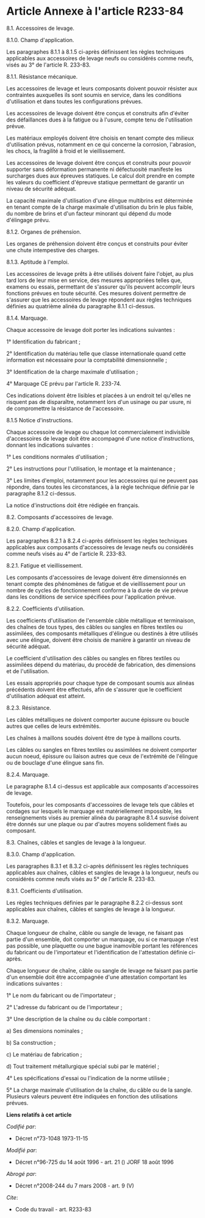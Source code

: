 # Article Annexe à l'article R233-84

8.1. Accessoires de levage.

8.1.0. Champ d'application.

Les paragraphes 8.1.1 à 8.1.5 ci-après définissent les règles techniques applicables aux accessoires de levage neufs ou
considérés comme neufs, visés au 3° de l'article R. 233-83.

8.1.1. Résistance mécanique.

Les accessoires de levage et leurs composants doivent pouvoir résister aux contraintes auxquelles ils sont soumis en service,
dans les conditions d'utilisation et dans toutes les configurations prévues.

Les accessoires de levage doivent être conçus et construits afin d'éviter des défaillances dues à la fatigue ou à l'usure,
compte tenu de l'utilisation prévue.

Les matériaux employés doivent être choisis en tenant compte des milieux d'utilisation prévus, notamment en ce qui concerne
la corrosion, l'abrasion, les chocs, la fragilité à froid et le vieillissement.

Les accessoires de levage doivent être conçus et construits pour pouvoir supporter sans déformation permanente ni
défectuosité manifeste les surcharges dues aux épreuves statiques. Le calcul doit prendre en compte les valeurs du
coefficient d'épreuve statique permettant de garantir un niveau de sécurité adéquat.

La capacité maximale d'utilisation d'une élingue multibrins est déterminée en tenant compte de la charge maximale
d'utilisation du brin le plus faible, du nombre de brins et d'un facteur minorant qui dépend du mode d'élingage prévu.

8.1.2. Organes de préhension.

Les organes de préhension doivent être conçus et construits pour éviter une chute intempestive des charges.

8.1.3. Aptitude à l'emploi.

Les accessoires de levage prêts à être utilisés doivent faire l'objet, au plus tard lors de leur mise en service, des mesures
appropriées telles que, examens ou essais, permettant de s'assurer qu'ils peuvent accomplir leurs fonctions prévues en toute
sécurité. Ces mesures doivent permettre de s'assurer que les accessoires de levage répondent aux règles techniques définies
au quatrième alinéa du paragraphe 8.1.1 ci-dessus.

8.1.4. Marquage.

Chaque accessoire de levage doit porter les indications suivantes :

1° Identification du fabricant ;

2° Identification du matériau telle que classe internationale quand cette information est nécessaire pour la comptabilité
dimensionnelle ;

3° Identification de la charge maximale d'utilisation ;

4° Marquage CE prévu par l'article R. 233-74.

Ces indications doivent être lisibles et placées à un endroit tel qu'elles ne risquent pas de disparaître, notamment lors
d'un usinage ou par usure, ni de compromettre la résistance de l'accessoire.

8.1.5 Notice d'instructions.

Chaque accessoire de levage ou chaque lot commercialement indivisible d'accessoires de levage doit être accompagné d'une
notice d'instructions, donnant les indications suivantes :

1° Les conditions normales d'utilisation ;

2° Les instructions pour l'utilisation, le montage et la maintenance ;

3° Les limites d'emploi, notamment pour les accessoires qui ne peuvent pas répondre, dans toutes les circonstances, à la
règle technique définie par le paragraphe 8.1.2 ci-dessus.

La notice d'instructions doit être rédigée en français.

8.2. Composants d'accessoires de levage.

8.2.0. Champ d'application.

Les paragraphes 8.2.1 à 8.2.4 ci-après définissent les règles techniques applicables aux composants d'accessoires de levage
neufs ou considérés comme neufs visés au 4° de l'article R. 233-83.

8.2.1. Fatigue et vieillissement.

Les composants d'accessoires de levage doivent être dimensionnés en tenant compte des phénomènes de fatigue et de
vieillissement pour un nombre de cycles de fonctionnement conforme à la durée de vie prévue dans les conditions de service
spécifiées pour l'application prévue.

8.2.2. Coefficients d'utilisation.

Les coefficients d'utilisation de l'ensemble câble métallique et terminaison, des chaînes de tous types, des câbles ou
sangles en fibres textiles ou assimilées, des composants métalliques d'élingue ou destinés à être utilisés avec une élingue,
doivent être choisis de manière à garantir un niveau de sécurité adéquat.

Le coefficient d'utilisation des câbles ou sangles en fibres textiles ou assimilées dépend du matériau, du procédé de
fabrication, des dimensions et de l'utilisation.

Les essais appropriés pour chaque type de composant soumis aux alinéas précédents doivent être effectués, afin de s'assurer
que le coefficient d'utilisation adéquat est atteint.

8.2.3. Résistance.

Les câbles métalliques ne doivent comporter aucune épissure ou boucle autres que celles de leurs extrémités.

Les chaînes à maillons soudés doivent être de type à maillons courts.

Les câbles ou sangles en fibres textiles ou assimilées ne doivent comporter aucun noeud, épissure ou liaison autres que ceux
de l'extrémité de l'élingue ou de bouclage d'une élingue sans fin.

8.2.4. Marquage.

Le paragraphe 8.1.4 ci-dessus est applicable aux composants d'accessoires de levage.

Toutefois, pour les composants d'accessoires de levage tels que câbles et cordages sur lesquels le marquage est
matériellement impossible, les renseignements visés au premier alinéa du paragraphe 8.1.4 susvisé doivent être donnés sur une
plaque ou par d'autres moyens solidement fixés au composant.

8.3. Chaînes, câbles et sangles de levage à la longueur.

8.3.0. Champ d'application.

Les paragraphes 8.3.1 et 8.3.2 ci-après définissent les règles techniques applicables aux chaînes, câbles et sangles de
levage à la longueur, neufs ou considérés comme neufs visés au 5° de l'article R. 233-83.

8.3.1. Coefficients d'utilisation.

Les règles techniques définies par le paragraphe 8.2.2 ci-dessus sont applicables aux chaînes, câbles et sangles de levage à
la longueur.

8.3.2. Marquage.

Chaque longueur de chaîne, câble ou sangle de levage, ne faisant pas partie d'un ensemble, doit comporter un marquage, ou si
ce marquage n'est pas possible, une plaquette ou une bague inamovible portant les références du fabricant ou de l'importateur
et l'identification de l'attestation définie ci-après.

Chaque longueur de chaîne, câble ou sangle de levage ne faisant pas partie d'un ensemble doit être accompagnée d'une
attestation comportant les indications suivantes :

1° Le nom du fabricant ou de l'importateur ;

2° L'adresse du fabricant ou de l'importateur ;

3° Une description de la chaîne ou du câble comportant :

a) Ses dimensions nominales ;

b) Sa construction ;

c) Le matériau de fabrication ;

d) Tout traitement métallurgique spécial subi par le matériel ;

4° Les spécifications d'essai ou l'indication de la norme utilisée ;

5° La charge maximale d'utilisation de la chaîne, du câble ou de la sangle. Plusieurs valeurs peuvent être indiquées en
fonction des utilisations prévues.

**Liens relatifs à cet article**

_Codifié par_:

  - Décret n°73-1048 1973-11-15

_Modifié par_:

  - Décret n°96-725 du 14 août 1996 - art. 21 () JORF 18 août 1996

_Abrogé par_:

  - Décret n°2008-244 du 7 mars 2008 - art. 9 (V)

_Cite_:

  - Code du travail - art. R233-83
